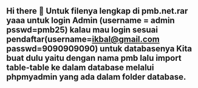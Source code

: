 ## Hi there 👋 Untuk filenya lengkap di pmb.net.rar yaaa untuk login Admin (username = admin psswd=pmb25) kalau mau login sesuai pendaftar(username=ikbal@gmail.com passwd=9090909090) untuk databasenya Kita buat dulu yaitu dengan nama pmb lalu import table-table ke dalam database melalui phpmyadmin yang ada dalam folder database.

<!--
**hikmatcs1/hikmatcs1** is a ✨ _special_ ✨ repository because its `README.md` (this file) appears on your GitHub profile.

file lengkap di pmb.net.rar baik dari coding dan database nya
